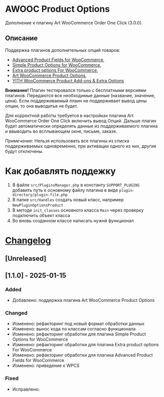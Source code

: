 # AWOOC Product Options

Дополнение к плагину Art WooCommerce Order One Click (3.0.0). 

## Описание

Поддержка плагинов дополнительных опций товаров:
* [Advanced Product Fields for WooCommerce](https://ru.wordpress.org/plugins/advanced-product-fields-for-woocommerce/),
* [Simple Product Options for WooCommerce](https://ru.wordpress.org/plugins/product-options-for-woocommerce/),
* [Extra product options For WooCommerce](https://ru.wordpress.org/plugins/woo-extra-product-options/),
* [Art WooCommerce Product Options](https://github.com/artikus11/art-woocommerce-product-options),
* [YITH WooCommerce Product Add-ons & Extra Options](https://ru.wordpress.org/plugins/yith-woocommerce-product-add-ons/)

**Внимание!** Плагин тестировался только с бесплатными версиями плагинов. Передаются все необходимые данные (название, значение, цена). Если поддерживаемый плаин не поддерживает вывод цены опции, то она выводитья не будет.

Для корректной работы требуется в настройках плагина Art WooCommerce Order One Click включить вывод Опций. Дальше плагин будет автоматически определять данные из поддерживаемого плагина и ввыводить во всплывающем окне, письме, заказе.

*Примечание:* Нельзя использовать все плагины из списка поддерживаемых одновременно, при активации одного из них, другие будут отключены.

# Как добавлять поддежку
1. В файле `src/PluginsManager.php` в константу `SUPPORT_PLUGINS` добавить путь к основному файлу плагина в виде `plugin-directory/plugin-file.php`
2. В папке `src/Handles` создать новый класс, например `NewPluginOptionsProduct`
3. В методе `init_classes` основного класса `Main` через проверку подключить объект класса
4. Во вновь созданном классе написать нужнй функционал

# [Changelog](https://github.com/artikus11/awooc-product-options/blob/master/CHANGELOG.md)

## [Unreleased]

## [1.1.0] - 2025-01-15

### Added

- Добавлено: поддержка плагина Art WooCommerce Product Options

### Changed

- Изменено: рефакторинг под новый формат обработки данных
- Изменено: вынос кода по классам согласно функционала
- Изменено: рефакторинг обработки для плагина Simple Product Options for WooCommerce
- Изменено: рефакторинг обработки для плагина Extra product options For WooCommerce
- Изменено: рефакторинг обработки для плагина Advanced Product Fields for WooCommerce
- Изменено: приведение к WPCS

### Fixed

- Исправлено:
